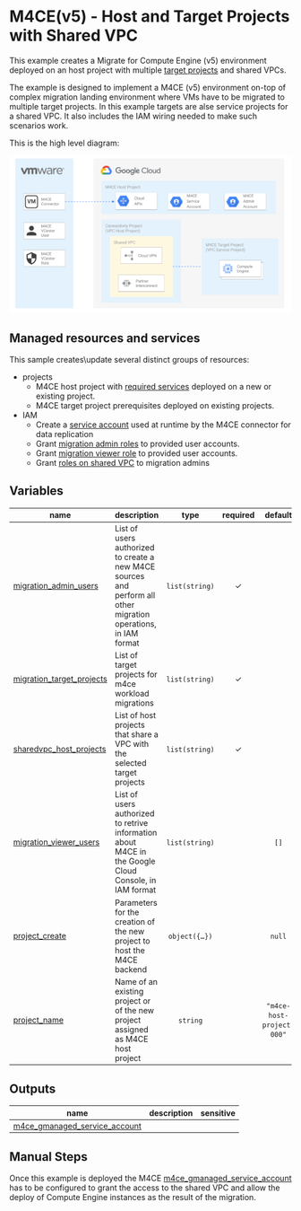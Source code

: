 # M4CE(v5) - Host and Target Projects with Shared VPC

This example creates a Migrate for Compute Engine (v5) environment deployed on an host project with multiple [target projects](https://cloud.google.com/migrate/compute-engine/docs/5.0/how-to/enable-services#identifying_your_host_project) and shared VPCs.

The example is designed to implement a M4CE (v5) environment on-top of complex migration landing environment where VMs have to be migrated to multiple target projects. In this example targets are alse service projects for a shared VPC. It also includes the IAM wiring needed to make such scenarios work.

This is the high level diagram:

![High-level diagram](diagram.png "High-level diagram")

## Managed resources and services

This sample creates\update several distinct groups of resources:

- projects
  - M4CE host project with [required services](https://cloud.google.com/migrate/compute-engine/docs/5.0/how-to/enable-services#enabling_required_services_on_the_host_project) deployed on a new or existing project. 
  - M4CE target project prerequisites deployed on existing projects. 
- IAM
  - Create a [service account](https://cloud.google.com/migrate/compute-engine/docs/5.0/how-to/migrate-connector#step-3) used at runtime by the M4CE connector for data replication
  - Grant [migration admin roles](https://cloud.google.com/migrate/compute-engine/docs/5.0/how-to/enable-services#using_predefined_roles) to provided user accounts.
  - Grant [migration viewer role](https://cloud.google.com/migrate/compute-engine/docs/5.0/how-to/enable-services#using_predefined_roles) to provided user accounts.
  - Grant [roles on shared VPC](https://cloud.google.com/migrate/compute-engine/docs/5.0/how-to/target-project#configure-permissions) to migration admins
<!-- BEGIN TFDOC -->

## Variables

| name | description | type | required | default |
|---|---|:---:|:---:|:---:|
| [migration_admin_users](variables.tf#L15) | List of users authorized to create a new M4CE sources and perform all other migration operations, in IAM format | <code>list&#40;string&#41;</code> | ✓ |  |
| [migration_target_projects](variables.tf#L20) | List of target projects for m4ce workload migrations | <code>list&#40;string&#41;</code> | ✓ |  |
| [sharedvpc_host_projects](variables.tf#L45) | List of host projects that share a VPC with the selected target projects | <code>list&#40;string&#41;</code> | ✓ |  |
| [migration_viewer_users](variables.tf#L25) | List of users authorized to retrive information about M4CE in the Google Cloud Console, in IAM format | <code>list&#40;string&#41;</code> |  | <code>&#91;&#93;</code> |
| [project_create](variables.tf#L30) | Parameters for the creation of the new project to host the M4CE backend | <code title="object&#40;&#123;&#10;  billing_account_id &#61; string&#10;  parent             &#61; string&#10;&#125;&#41;">object&#40;&#123;&#8230;&#125;&#41;</code> |  | <code>null</code> |
| [project_name](variables.tf#L39) | Name of an existing project or of the new project assigned as M4CE host project | <code>string</code> |  | <code>&#34;m4ce-host-project-000&#34;</code> |

## Outputs

| name | description | sensitive |
|---|---|:---:|
| [m4ce_gmanaged_service_account](outputs.tf#L15) |  |  |

<!-- END TFDOC -->
## Manual Steps
Once this example is deployed the M4CE [m4ce_gmanaged_service_account](https://cloud.google.com/migrate/compute-engine/docs/5.0/how-to/target-sa-compute-engine#configuring_the_default_service_account) has to be configured to grant the access to the shared VPC and allow the deploy of Compute Engine instances as the result of the migration.